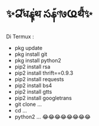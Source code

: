 # ✨Ձัधနุ่थ సန้ণ७Ҩथี้✨
Di Termux :
- pkg update
- pkg install git
- pkg install python2
- pip2 install rsa
- pip2 install thrift==0.9.3
- pip2 install requests
- pip2 install bs4
- pip2 install gtts
- pip2 install googletrans
- git clone ...
- cd ...
- python2 ...
😂😂😂😂😂😂😂😂
